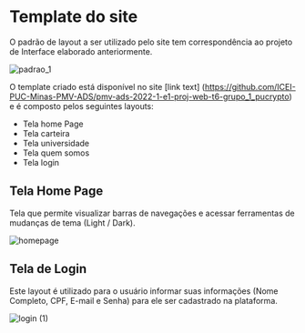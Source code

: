 # Template do site

O padrão de layout a ser utilizado pelo site tem correspondência ao projeto de Interface elaborado anteriormente. 

![padrao_1](https://user-images.githubusercontent.com/103466408/171295855-dff0653d-f945-48ca-9ace-8c2fff78122b.png)

O template criado está disponível no site [link text] (https://github.com/ICEI-PUC-Minas-PMV-ADS/pmv-ads-2022-1-e1-proj-web-t6-grupo_1_pucrypto) e é composto pelos seguintes layouts:

* Tela home Page 
* Tela carteira 
* Tela universidade 
* Tela quem somos  
* Tela login

## Tela Home Page

Tela que permite visualizar barras de navegações e acessar ferramentas de mudanças de tema (Light / Dark).

![homepage](https://user-images.githubusercontent.com/103466408/171295816-32fb8e42-8e4a-4afb-9faa-1f338642ea9b.png)


## Tela de Login 

Este layout é utilizado para o usuário informar suas informações (Nome Completo, CPF, E-mail e Senha) para ele ser cadastrado na plataforma.

![login (1)](https://user-images.githubusercontent.com/103466408/171295914-f3cae0cb-8e39-4261-b7c8-ee7bac94418b.png)

